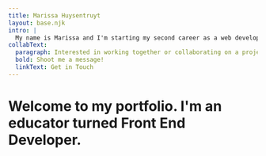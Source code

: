 ```yaml
---
title: Marissa Huysentruyt
layout: base.njk
intro: |
  My name is Marissa and I'm starting my second career as a web developer! I've been working in public education for the last 6 years, and recently started dabbling in development. I really enjoy the problem-solving aspect and detail-driven nature of building user-friendly interfaces! Feel free to poke around my portfolio here, and shoot me an email if I can answer any questions!
collabText:
  paragraph: Interested in working together or collaborating on a project?
  bold: Shoot me a message!
  linkText: Get in Touch
---
```


# Welcome to my portfolio. I'm an educator turned Front End Developer.
